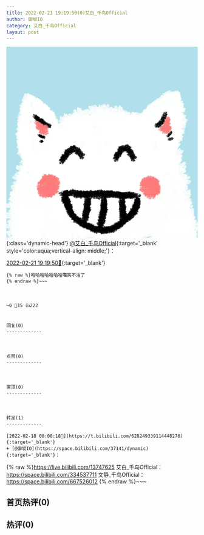 ```yaml
---
title: 2022-02-21 19:19:50(0)艾白_千鸟Official
author: 御坂IO
category: 艾白_千鸟Official
layout: post
---
```


![img](/images/9ae8b9445fd0665cc014d9080156a45271be73c6.jpg){:class='dynamic-head'}
[@艾白_千鸟Official](https://space.bilibili.com/334537711/dynamic){:target='_blank' style='color:aqua;vertical-align: middle;'}：

[2022-02-21 19:19:50🔗](https://t.bilibili.com/629659342523299016){:target='_blank'}

~~~
{% raw %}哈哈哈哈哈哈哈噶笑不活了
{% endraw %}~~~



↪️0 💬15 👍222


回复(0)
-------------



点赞(0)
-------------



置顶(0)
-------------



转发(1)
-------------

[2022-02-18 00:08:18🔗](https://t.bilibili.com/628249339114448276){:target='_blank'}
+ [@御坂IO](https://space.bilibili.com/37141/dynamic){:target='_blank'}：
~~~
{% raw %}https://live.bilibili.com/13747625
艾白_千鸟Official：https://space.bilibili.com/334537711
文静_千鸟Official：https://space.bilibili.com/667526012
{% endraw %}~~~






首页热评(0)
-------------



热评(0)
-------------



